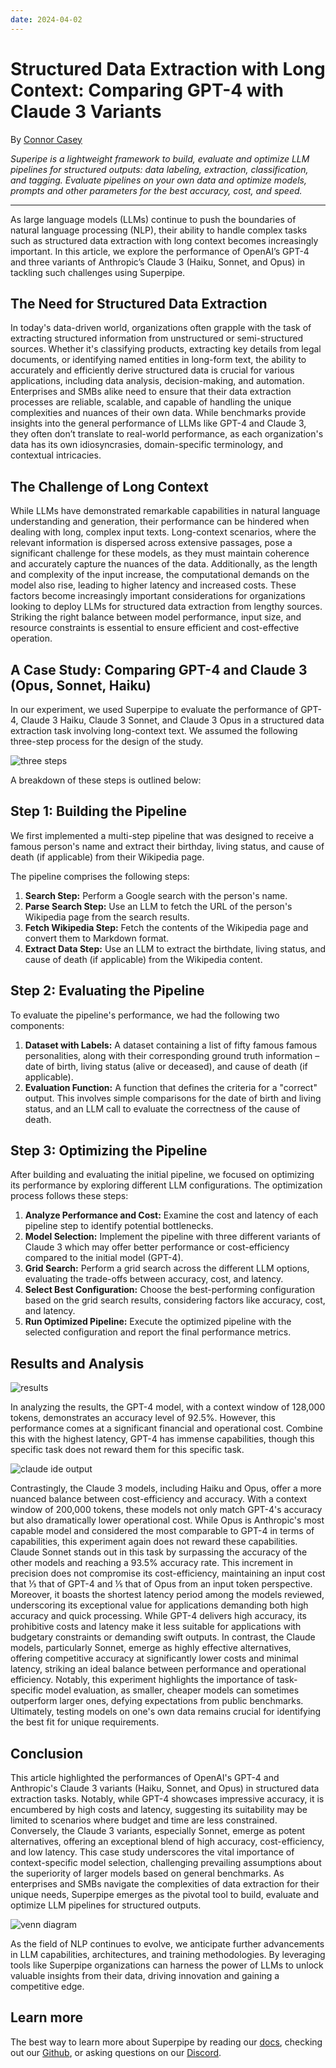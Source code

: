 ```yaml
---
date: 2024-04-02
---
```


# Structured Data Extraction with Long Context: Comparing GPT-4 with Claude 3 Variants

By [Connor Casey](https://twitter.com/_connor_casey)

_Superipe is a lightweight framework to build, evaluate and optimize LLM pipelines for structured outputs: data labeling, extraction, classification, and tagging. Evaluate pipelines on your own data and optimize models, prompts and other parameters for the best accuracy, cost, and speed._

---

As large language models (LLMs) continue to push the boundaries of natural language processing (NLP), their ability to handle complex tasks such as structured data extraction with long context becomes increasingly important. In this article, we explore the performance of OpenAI’s GPT-4 and three variants of  Anthropic’s Claude 3 (Haiku, Sonnet, and Opus) in tackling such challenges using Superpipe.

## The Need for Structured Data Extraction

In today's data-driven world, organizations often grapple with the task of extracting structured information from unstructured or semi-structured sources. Whether it's classifying products, extracting key details from legal documents, or identifying named entities in long-form text, the ability to accurately and efficiently derive structured data is crucial for various applications, including data analysis, decision-making, and automation. Enterprises and SMBs alike need to ensure that their data extraction processes are reliable, scalable, and capable of handling the unique complexities and nuances of their own data. While benchmarks provide insights into the general performance of LLMs like GPT-4 and Claude 3, they often don’t translate to real-world performance, as each organization's data has its own idiosyncrasies, domain-specific terminology, and contextual intricacies.

## The Challenge of Long Context

While LLMs have demonstrated remarkable capabilities in natural language understanding and generation, their performance can be hindered when dealing with long, complex input texts. Long-context scenarios, where the relevant information is dispersed across extensive passages, pose a significant challenge for these models, as they must maintain coherence and accurately capture the nuances of the data. Additionally, as the length and complexity of the input increase, the computational demands on the model also rise, leading to higher latency and increased costs. These factors become increasingly important considerations for organizations looking to deploy LLMs for structured data extraction from lengthy sources. Striking the right balance between model performance, input size, and resource constraints is essential to ensure efficient and cost-effective operation.

## A Case Study: Comparing GPT-4 and Claude 3 (Opus, Sonnet, Haiku)

In our experiment, we used Superpipe to evaluate the performance of GPT-4, Claude 3 Haiku, Claude 3 Sonnet, and Claude 3 Opus in a structured data extraction task involving long-context text. We assumed the following three-step process for the design of the study.

![three steps](assets/threestep.png)

A breakdown of these steps is outlined below:

## Step 1: Building the Pipeline

We first implemented a multi-step pipeline that was designed to receive a famous person's name and extract their birthday, living status, and cause of death (if applicable) from their Wikipedia page.

The pipeline comprises the following steps:

1. **Search Step:** Perform a Google search with the person's name.
1. **Parse Search Step:** Use an LLM to fetch the URL of the person's Wikipedia page from the search results.
1. **Fetch Wikipedia Step:** Fetch the contents of the Wikipedia page and convert them to Markdown format.
1. **Extract Data Step:** Use an LLM to extract the birthdate, living status, and cause of death (if applicable) from the Wikipedia content.

## Step 2: Evaluating the Pipeline

To evaluate the pipeline's performance, we had the following two components:

1. **Dataset with Labels:** A dataset containing a list of fifty famous famous personalities, along with their corresponding ground truth information – date of birth, living status (alive or deceased), and cause of death (if applicable). 
1. **Evaluation Function:** A function that defines the criteria for a "correct" output. This involves simple comparisons for the date of birth and living status, and an LLM call to evaluate the correctness of the cause of death.

## Step 3: Optimizing the Pipeline

After building and evaluating the initial pipeline, we focused on optimizing its performance by exploring different LLM configurations. The optimization process follows these steps:

1. **Analyze Performance and Cost:** Examine the cost and latency of each pipeline step to identify potential bottlenecks.
1. **Model Selection:** Implement the pipeline with three different variants of Claude 3 which may offer better performance or cost-efficiency compared to the initial model (GPT-4).
1. **Grid Search:** Perform a grid search across the different LLM options, evaluating the trade-offs between accuracy, cost, and latency.
1. **Select Best Configuration:** Choose the best-performing configuration based on the grid search results, considering factors like accuracy, cost, and latency.
1. **Run Optimized Pipeline:** Execute the optimized pipeline with the selected configuration and report the final performance metrics.

## Results and Analysis

![results](assets/results.png)

In analyzing the results, the GPT-4 model, with a context window of 128,000 tokens, demonstrates an accuracy level of 92.5%. However, this performance comes at a significant financial and operational cost. Combine this with the highest latency, GPT-4 has immense capabilities, though this specific task does not reward them for this specific task.

![claude ide output](assets/claudeoutput.png)

Contrastingly, the Claude 3 models, including Haiku and Opus, offer a more nuanced balance between cost-efficiency and accuracy. With a context window of 200,000 tokens, these models not only match GPT-4's accuracy but also dramatically lower operational cost. While Opus is Anthropic's most capable model and considered the most comparable to GPT-4 in terms of capabilities, this experiment again does not reward these capabilities.
Claude Sonnet stands out in this task by surpassing the accuracy of the other models and reaching a 93.5% accuracy rate. This increment in precision does not compromise its cost-efficiency, maintaining an input cost that ⅓ that of GPT-4 and ⅕ that of Opus from an input token perspective. Moreover, it boasts the shortest latency period among the models reviewed, underscoring its exceptional value for applications demanding both high accuracy and quick processing.
While GPT-4 delivers high accuracy, its prohibitive costs and latency make it less suitable for applications with budgetary constraints or demanding swift outputs. In contrast, the Claude models, particularly Sonnet, emerge as highly effective alternatives, offering competitive accuracy at significantly lower costs and minimal latency, striking an ideal balance between performance and operational efficiency. Notably, this experiment highlights the importance of task-specific model evaluation, as smaller, cheaper models can sometimes outperform larger ones, defying expectations from public benchmarks. Ultimately, testing models on one's own data remains crucial for identifying the best fit for unique requirements.

## Conclusion

This article highlighted the performances of OpenAI's GPT-4 and Anthropic's Claude 3 variants (Haiku, Sonnet, and Opus) in structured data extraction tasks. Notably, while GPT-4 showcases impressive accuracy, it is encumbered by high costs and latency, suggesting its suitability may be limited to scenarios where budget and time are less constrained. Conversely, the Claude 3 variants, especially Sonnet, emerge as potent alternatives, offering an exceptional blend of high accuracy, cost-efficiency, and low latency. This case study underscores the vital importance of context-specific model selection, challenging prevailing assumptions about the superiority of larger models based on general benchmarks. As enterprises and SMBs navigate the complexities of data extraction for their unique needs, Superpipe emerges as the pivotal tool to build, evaluate and optimize LLM pipelines for structured outputs.

![venn diagram](assets/venn.png)

As the field of NLP continues to evolve, we anticipate further advancements in LLM capabilities, architectures, and training methodologies. By leveraging tools like Superpipe organizations can harness the power of LLMs to unlock valuable insights from their data, driving innovation and gaining a competitive edge.

## Learn more

The best way to learn more about Superpipe by reading our [docs](https://superpipe.ai), checking out our [Github](https://github.com/villagecomputing/superpipe), or asking questions on our [Discord](https://discord.gg/paV2qcHmH7).
